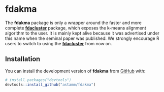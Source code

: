 
<!-- README.md is generated from README.Rmd. Please edit that file -->

# fdakma

<!-- badges: start -->
<!-- badges: end -->

The **fdakma** package is only a wrapper around the faster and more
complete
[**fdacluster**](https://astamm.github.io/fdacluster/index.html)
package, which exposes the k-means alignment algorithm to the user. It
is mainly kept alive because it was advertised under this name when the
seminal paper was published. We strongly encourage R users to switch to
using the
[**fdacluster**](https://astamm.github.io/fdacluster/index.html) from
now on.

## Installation

You can install the development version of **fdakma** from
[GitHub](https://github.com/) with:

``` r
# install.packages("devtools")
devtools::install_github("astamm/fdakma")
```
